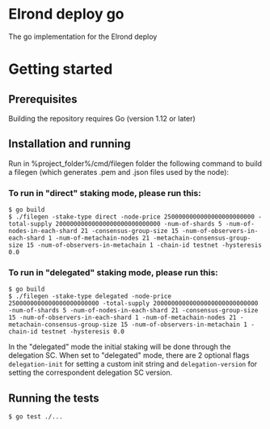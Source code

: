 # Elrond deploy go

The go implementation for the Elrond deploy

# Getting started

## Prerequisites

Building the repository requires Go (version 1.12 or later)

## Installation and running

Run in  %project_folder%/cmd/filegen folder the following command to build a filegen (which generates .pem and .json
 files used by the node):
 
 ### To run in "direct" staking mode, please run this:
 ```
 $ go build
$ ./filegen -stake-type direct -node-price 2500000000000000000000000 -total-supply 20000000000000000000000000000 -num-of-shards 5 -num-of-nodes-in-each-shard 21 -consensus-group-size 15 -num-of-observers-in-each-shard 1 -num-of-metachain-nodes 21 -metachain-consensus-group-size 15 -num-of-observers-in-metachain 1 -chain-id testnet -hysteresis 0.0
 ```

 ### To run in "delegated" staking mode, please run this:
 ```
 $ go build
$ ./filegen -stake-type delegated -node-price 2500000000000000000000000 -total-supply 20000000000000000000000000000 -num-of-shards 5 -num-of-nodes-in-each-shard 21 -consensus-group-size 15 -num-of-observers-in-each-shard 1 -num-of-metachain-nodes 21 -metachain-consensus-group-size 15 -num-of-observers-in-metachain 1 -chain-id testnet -hysteresis 0.0
 ```

In the "delegated" mode the  initial staking will be done through the delegation SC. When set to "delegated" mode, there are 
2 optional flags `delegation-init` for setting a custom init string and `delegation-version` for setting the correspondent 
delegation SC version.
 
## Running the tests
```
$ go test ./...
```
